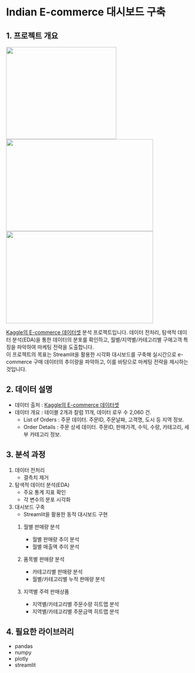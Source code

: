 # Indian E-commerce 대시보드 구축

## 1. 프로젝트 개요
<img src="https://github.com/user-attachments/assets/1d23d282-4706-431a-83b0-a3776d768d64" width="300" height="250"/>
<img src="https://github.com/user-attachments/assets/bb29193b-ca4d-4424-ac06-87e7cacc0458" width="400" height="250"/>
<img src="https://github.com/user-attachments/assets/3666af35-c24c-4d9e-9d8f-4a1498b57c18" width="400" height="250"/>



[Kaggle의 E-commerce 데이터셋](https://www.kaggle.com/datasets/benroshan/ecommerce-data?select=List+of+Orders.csv) 분석 프로젝트입니다. 데이터 전처리, 탐색적 데이터 분석(EDA)을 통한 데이터의 분포를 확인하고, 월별/지역별/카테고리별 구매고객 특징을 파악하여 마케팅 전략을 도출합니다.  
이 프로젝트의 목표는 Streamlit을 활용한 시각화 대시보드를 구축해 실시간으로 e-commerce 구매 데이터의 추이량을 파악하고, 이를 바탕으로 마케팅 전략을 제시하는 것입니다. 

## 2. 데이터 설명
- 데이터 출처 : [Kaggle의 E-commerce 데이터셋](https://www.kaggle.com/datasets/benroshan/ecommerce-data?select=List+of+Orders.csv)
- 데이터 개요 : 테이블 2개과 칼럼 11개, 데이터 로우 수 2,060 건.
  - List of Orders : 주문 데이터. 주문ID, 주문날짜, 고객명, 도시 등 지역 정보.
  - Order Details : 주문 상세 데이터. 주문ID, 판매가격, 수익, 수량, 카테고리, 세부 카테고리 정보.

## 3. 분석 과정
1. 데이터 전처리
     - 결측치 제거
2. 탐색적 데이터 분석(EDA)
     - 주요 통계 지표 확인
     - 각 변수의 분포 시각화
3. 대시보드 구축 
   - Streamlit을 활용한 동적 대시보드 구현
    1) 월별 판매량 분석
       - 월별 판매량 추이 분석
       - 월별 매출액 추이 분석

    2) 품목별 판매량 분석
       - 카테고리별 판매량 분석
       - 월별/카테고리별 누적 판매량 분석
      
    3) 지역별 주력 판매상품
       - 지역별/카테고리별 주문수량 히트맵 분석
       - 지역별/카테고리별 주문금액 히트맵 분석

## 4. 필요한 라이브러리
- pandas
- numpy
- plotly
- streamlit
